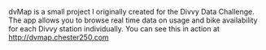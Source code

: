 dvMap is a small project I originally created for the Divvy Data Challenge.  The app
allows you to browse real time data on usage and bike availability for each
Divvy station individually.  You can see this in action at http://dvmap.chester250.com
